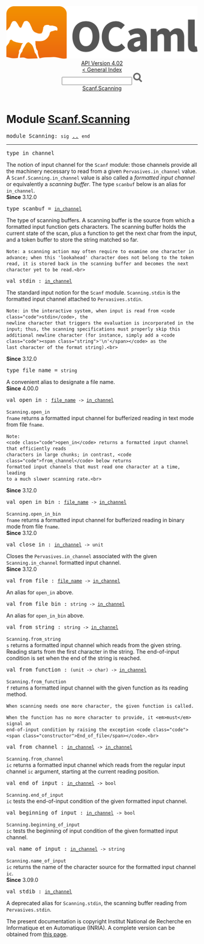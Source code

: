 <!-- ((! set title API !)) ((! set documentation !)) ((! set api !)) ((! set nobreadcrumb !)) -->
<div class="api"><header><nav class="toc brand"><a class="brand" href="https://ocaml.org/"><img src="colour-logo-gray.svg" class="svg" alt="OCaml"></a></nav><nav class="toc"><div class="toc_version"><a href="/docs" id="version-select">API Version 4.02</a></div><a href="index.html">&lt; General Index</a><div class="api_search"><input type="text" name="apisearch" id="api_search" oninput="mySearch(false);" onkeypress="this.oninput();" onclick="this.oninput();" onpaste="this.oninput();">
<img src="search_icon.svg" alt="Search" class="svg" onclick="mySearch(false)"></div>
<div id="search_results"></div><div class="toc_title"><a href="#top">Scanf.Scanning</a></div><ul></ul></nav></header>

<h1>Module <a href="type_Scanf.Scanning.html">Scanf.Scanning</a></h1>

<pre><span class="keyword">module</span> Scanning: <code class="code"><span class="keyword">sig</span></code> <a href="Scanf.Scanning.html">..</a> <code class="code"><span class="keyword">end</span></code></pre><hr width="100%">

<pre><span id="TYPEin_channel"><span class="keyword">type</span> <code class="type"></code>in_channel</span> </pre>
<div class="info ">
The notion of input channel for the <code class="code"><span class="constructor">Scanf</span></code> module:
   those channels provide all the machinery necessary to read from a given
   <code class="code"><span class="constructor">Pervasives</span>.in_channel</code> value.
   A <code class="code"><span class="constructor">Scanf</span>.<span class="constructor">Scanning</span>.in_channel</code> value is also called a <i>formatted input
   channel</i> or equivalently a <i>scanning buffer</i>.
   The type <code class="code">scanbuf</code> below is an alias for <code class="code">in_channel</code>.<br>
<b>Since</b> 3.12.0<br>
</div>


<pre><span id="TYPEscanbuf"><span class="keyword">type</span> <code class="type"></code>scanbuf</span> = <code class="type"><a href="Scanf.Scanning.html#TYPEin_channel">in_channel</a></code> </pre>
<div class="info ">
The type of scanning buffers. A scanning buffer is the source from which a
    formatted input function gets characters. The scanning buffer holds the
    current state of the scan, plus a function to get the next char from the
    input, and a token buffer to store the string matched so far.
<p>

    Note: a scanning action may often require to examine one character in
    advance; when this 'lookahead' character does not belong to the token
    read, it is stored back in the scanning buffer and becomes the next
    character yet to be read.<br>
</p></div>


<pre><span id="VALstdin"><span class="keyword">val</span> stdin</span> : <code class="type"><a href="Scanf.Scanning.html#TYPEin_channel">in_channel</a></code></pre><div class="info ">
The standard input notion for the <code class="code"><span class="constructor">Scanf</span></code> module.
    <code class="code"><span class="constructor">Scanning</span>.stdin</code> is the formatted input channel attached to
    <code class="code"><span class="constructor">Pervasives</span>.stdin</code>.
<p>

    Note: in the interactive system, when input is read from <code class="code">stdin</code>, the
    newline character that triggers the evaluation is incorporated in the
    input; thus, the scanning specifications must properly skip this
    additional newline character (for instance, simply add a <code class="code"><span class="string">'\n'</span></code> as the
    last character of the format string).<br>
<b>Since</b> 3.12.0<br>
</p></div>

<pre><span id="TYPEfile_name"><span class="keyword">type</span> <code class="type"></code>file_name</span> = <code class="type">string</code> </pre>
<div class="info ">
A convenient alias to designate a file name.<br>
<b>Since</b> 4.00.0<br>
</div>


<pre><span id="VALopen_in"><span class="keyword">val</span> open_in</span> : <code class="type"><a href="Scanf.Scanning.html#TYPEfile_name">file_name</a> -&gt; <a href="Scanf.Scanning.html#TYPEin_channel">in_channel</a></code></pre><div class="info ">
<code class="code"><span class="constructor">Scanning</span>.open_in fname</code> returns a formatted input channel for bufferized
    reading in text mode from file <code class="code">fname</code>.
<p>

    Note:
    <code class="code">open_in</code> returns a formatted input channel that efficiently reads
    characters in large chunks; in contrast, <code class="code">from_channel</code> below returns
    formatted input channels that must read one character at a time, leading
    to a much slower scanning rate.<br>
<b>Since</b> 3.12.0<br>
</p></div>

<pre><span id="VALopen_in_bin"><span class="keyword">val</span> open_in_bin</span> : <code class="type"><a href="Scanf.Scanning.html#TYPEfile_name">file_name</a> -&gt; <a href="Scanf.Scanning.html#TYPEin_channel">in_channel</a></code></pre><div class="info ">
<code class="code"><span class="constructor">Scanning</span>.open_in_bin fname</code> returns a formatted input channel for
    bufferized reading in binary mode from file <code class="code">fname</code>.<br>
<b>Since</b> 3.12.0<br>
</div>

<pre><span id="VALclose_in"><span class="keyword">val</span> close_in</span> : <code class="type"><a href="Scanf.Scanning.html#TYPEin_channel">in_channel</a> -&gt; unit</code></pre><div class="info ">
Closes the <code class="code"><span class="constructor">Pervasives</span>.in_channel</code> associated with the given
  <code class="code"><span class="constructor">Scanning</span>.in_channel</code> formatted input channel.<br>
<b>Since</b> 3.12.0<br>
</div>

<pre><span id="VALfrom_file"><span class="keyword">val</span> from_file</span> : <code class="type"><a href="Scanf.Scanning.html#TYPEfile_name">file_name</a> -&gt; <a href="Scanf.Scanning.html#TYPEin_channel">in_channel</a></code></pre><div class="info ">
An alias for <code class="code">open_in</code> above.<br>
</div>

<pre><span id="VALfrom_file_bin"><span class="keyword">val</span> from_file_bin</span> : <code class="type">string -&gt; <a href="Scanf.Scanning.html#TYPEin_channel">in_channel</a></code></pre><div class="info ">
An alias for <code class="code">open_in_bin</code> above.<br>
</div>

<pre><span id="VALfrom_string"><span class="keyword">val</span> from_string</span> : <code class="type">string -&gt; <a href="Scanf.Scanning.html#TYPEin_channel">in_channel</a></code></pre><div class="info ">
<code class="code"><span class="constructor">Scanning</span>.from_string s</code> returns a formatted input channel which reads
    from the given string.
    Reading starts from the first character in the string.
    The end-of-input condition is set when the end of the string is reached.<br>
</div>

<pre><span id="VALfrom_function"><span class="keyword">val</span> from_function</span> : <code class="type">(unit -&gt; char) -&gt; <a href="Scanf.Scanning.html#TYPEin_channel">in_channel</a></code></pre><div class="info ">
<code class="code"><span class="constructor">Scanning</span>.from_function f</code> returns a formatted input channel with the
    given function as its reading method.
<p>

    When scanning needs one more character, the given function is called.
</p><p>

    When the function has no more character to provide, it <em>must</em> signal an
    end-of-input condition by raising the exception <code class="code"><span class="constructor">End_of_file</span></code>.<br>
</p></div>

<pre><span id="VALfrom_channel"><span class="keyword">val</span> from_channel</span> : <code class="type"><a href="Pervasives.html#TYPEin_channel">in_channel</a> -&gt; <a href="Scanf.Scanning.html#TYPEin_channel">in_channel</a></code></pre><div class="info ">
<code class="code"><span class="constructor">Scanning</span>.from_channel ic</code> returns a formatted input channel which reads
    from the regular input channel <code class="code">ic</code> argument, starting at the current
    reading position.<br>
</div>

<pre><span id="VALend_of_input"><span class="keyword">val</span> end_of_input</span> : <code class="type"><a href="Scanf.Scanning.html#TYPEin_channel">in_channel</a> -&gt; bool</code></pre><div class="info ">
<code class="code"><span class="constructor">Scanning</span>.end_of_input ic</code> tests the end-of-input condition of the given
    formatted input channel.<br>
</div>

<pre><span id="VALbeginning_of_input"><span class="keyword">val</span> beginning_of_input</span> : <code class="type"><a href="Scanf.Scanning.html#TYPEin_channel">in_channel</a> -&gt; bool</code></pre><div class="info ">
<code class="code"><span class="constructor">Scanning</span>.beginning_of_input ic</code> tests the beginning of input condition of
    the given formatted input channel.<br>
</div>

<pre><span id="VALname_of_input"><span class="keyword">val</span> name_of_input</span> : <code class="type"><a href="Scanf.Scanning.html#TYPEin_channel">in_channel</a> -&gt; string</code></pre><div class="info ">
<code class="code"><span class="constructor">Scanning</span>.name_of_input ic</code> returns the name of the character source
    for the formatted input channel <code class="code">ic</code>.<br>
<b>Since</b> 3.09.0<br>
</div>

<pre><span id="VALstdib"><span class="keyword">val</span> stdib</span> : <code class="type"><a href="Scanf.Scanning.html#TYPEin_channel">in_channel</a></code></pre><div class="info ">
A deprecated alias for <code class="code"><span class="constructor">Scanning</span>.stdin</code>, the scanning buffer reading from
    <code class="code"><span class="constructor">Pervasives</span>.stdin</code>.<br>
</div>
<div class="copyright">The present documentation is copyright Institut National de Recherche en Informatique et en Automatique (INRIA). A complete version can be obtained from <a href="http://caml.inria.fr/pub/docs/manual-ocaml/">this page</a>.</div></div>